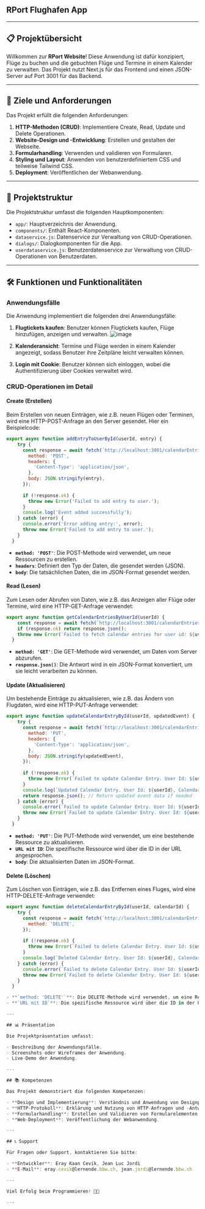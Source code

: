 ## RPort Flughafen App

---

## 📋 Projektübersicht

Willkommen zur **RPort Website**! Diese Anwendung ist dafür konzipiert, Flüge zu buchen und die gebuchten Flüge und Termine in einem Kalender zu verwalten. Das Projekt nutzt Next.js für das Frontend und einen JSON-Server auf Port 3001 für das Backend.

---

## 🎯 Ziele und Anforderungen

Das Projekt erfüllt die folgenden Anforderungen:

1. **HTTP-Methoden (CRUD)**: Implementiere Create, Read, Update und Delete Operationen.
2. **Website-Design und -Entwicklung**: Erstellen und gestalten der Webseite.
3. **Formularhandling**: Verwenden und validieren von Formularen.
4. **Styling und Layout**: Anwenden von benutzerdefiniertem CSS und teilweise Tailwind CSS.
5. **Deployment**: Veröffentlichen der Webanwendung.

---

## 📁 Projektstruktur

Die Projektstruktur umfasst die folgenden Hauptkomponenten:

- `app/`: Hauptverzeichnis der Anwendung.
- `components/`: Enthält React-Komponenten.
- `dataservice.js`: Datenservice zur Verwaltung von CRUD-Operationen.
- `dialogs/`: Dialogkomponenten für die App.
- `userdataservice.js`: Benutzerdatenservice zur Verwaltung von CRUD-Operationen von Benutzerdaten.

---

## 🛠️ Funktionen und Funktionalitäten

### Anwendungsfälle

Die Anwendung implementiert die folgenden drei Anwendungsfälle:

1. **Flugtickets kaufen**: Benutzer können Flugtickets kaufen, Flüge hinzufügen, anzeigen und verwalten.
    ![image](https://github.com/user-attachments/assets/1d306b67-0e85-42e9-bb56-5cac2366963a)

3. **Kalenderansicht**: Termine und Flüge werden in einem Kalender angezeigt, sodass Benutzer ihre Zeitpläne leicht verwalten können.
4. **Login mit Cookie**: Benutzer können sich einloggen, wobei die Authentifizierung über Cookies verwaltet wird.

### CRUD-Operationen im Detail

#### Create (Erstellen)

Beim Erstellen von neuen Einträgen, wie z.B. neuen Flügen oder Terminen, wird eine HTTP-POST-Anfrage an den Server gesendet. Hier ein Beispielcode:

```javascript
export async function addEntryToUserById(userId, entry) {
    try {
      const response = await fetch(`http://localhost:3001/calendarEntries?userId=${userId}`, {
        method: 'POST',
        headers: {
          'Content-Type': 'application/json',
        },
        body: JSON.stringify(entry),
      });
  
      if (!response.ok) {
        throw new Error('Failed to add entry to user.');
      }
      console.log('Event added successfully');
    } catch (error) {
      console.error('Error adding entry:', error);
      throw new Error('Failed to add entry to user.');
    }
  }
```

- **`method: 'POST'`**: Die POST-Methode wird verwendet, um neue Ressourcen zu erstellen.
- **`headers`**: Definiert den Typ der Daten, die gesendet werden (JSON).
- **`body`**: Die tatsächlichen Daten, die im JSON-Format gesendet werden.

#### Read (Lesen)

Zum Lesen oder Abrufen von Daten, wie z.B. das Anzeigen aller Flüge oder Termine, wird eine HTTP-GET-Anfrage verwendet:

```javascript
export async function getCalendarEntriesByUserId(userId) {
    const response = await fetch(`http://localhost:3001/calendarEntries?userId=${userId}`);
    if (response.ok) return response.json();
    throw new Error(`Failed to fetch calendar entries for user id: ${userId}`);
  }

```
- **`method: 'GET'`**: Die GET-Methode wird verwendet, um Daten vom Server abzurufen.
- **`response.json()`**: Die Antwort wird in ein JSON-Format konvertiert, um sie leicht verarbeiten zu können.

#### Update (Aktualisieren)

Um bestehende Einträge zu aktualisieren, wie z.B. das Ändern von Flugdaten, wird eine HTTP-PUT-Anfrage verwendet:

```javascript
export async function updateCalendarEntryById(userId, updatedEvent) {
    try {
      const response = await fetch(`http://localhost:3001/calendarEntries/${updatedEvent.id}?userId=${userId}`, {
        method: 'PUT',
        headers: {
          'Content-Type': 'application/json',
        },
        body: JSON.stringify(updatedEvent),
      });
  
      if (!response.ok) {
        throw new Error(`Failed to update Calendar Entry. User Id: ${userId}, Calendar Id: ${updatedEvent.id}`);
      }
      console.log(`Updated Calendar Entry. User Id: ${userId}, Calendar Id: ${updatedEvent.id}`);
      return response.json(); // Return updated event data if needed
    } catch (error) {
      console.error(`Failed to update Calendar Entry. User Id: ${userId}, Calendar Id: ${updatedEvent.id}`, error);
      throw new Error(`Failed to update Calendar Entry. User Id: ${userId}, Calendar Id: ${updatedEvent.id}`);
    }
  }
```

- **`method: 'PUT'`**: Die PUT-Methode wird verwendet, um eine bestehende Ressource zu aktualisieren.
- **`URL mit ID`**: Die spezifische Ressource wird über die ID in der URL angesprochen.
- **`body`**: Die aktualisierten Daten im JSON-Format.

#### Delete (Löschen)

Zum Löschen von Einträgen, wie z.B. das Entfernen eines Fluges, wird eine HTTP-DELETE-Anfrage verwendet:

```javascript
export async function deleteCalendarEntryById(userId, calendarId) {
    try {
      const response = await fetch(`http://localhost:3001/calendarEntries/${calendarId}?userId=${userId}`, {
        method: 'DELETE',
      });
  
      if (!response.ok) {
        throw new Error(`Failed to delete Calendar Entry. User Id: ${userId}, Calendar Id: ${calendarId}`);
      }
      console.log(`Deleted Calendar Entry. User Id: ${userId}, Calendar Id: ${calendarId}`);
    } catch (error) {
      console.error(`Failed to delete Calendar Entry. User Id: ${userId}, Calendar Id: ${calendarId}`, error);
      throw new Error(`Failed to delete Calendar Entry. User Id: ${userId}, Calendar Id: ${calendarId}`);
    }
  }

- **`method: 'DELETE'`**: Die DELETE-Methode wird verwendet, um eine Ressource zu löschen.
- **`URL mit ID`**: Die spezifische Ressource wird über die ID in der URL angesprochen.

---

## 📊 Präsentation

Die Projektpräsentation umfasst:

- Beschreibung der Anwendungsfälle.
- Screenshots oder Wireframes der Anwendung.
- Live-Demo der Anwendung.

---

## 📚 Kompetenzen

Das Projekt demonstriert die folgenden Kompetenzen:

- **Design und Implementierung**: Verständnis und Anwendung von Designprinzipien.
- **HTTP-Protokoll**: Erklärung und Nutzung von HTTP-Anfragen und -Antworten.
- **Formularhandling**: Erstellen und Validieren von Formularelementen.
- **Web-Deployment**: Veröffentlichung der Webanwendung.

---

## 📞 Support

Für Fragen oder Support, kontaktieren Sie bitte:

- **Entwickler**: Eray Kaan Cevik, Jean Luc Jordi
- **E-Mail**: eray.cevik@lernende.bbw.ch, jean.jordi@lernende.bbw.ch

---

Viel Erfolg beim Programmieren! 🚀✨

---
